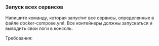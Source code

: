
### Запуск всех сервисов

Напишите команду, которая запустит все сервисы, определенные в файле docker-compose.yml. Все контейнеры должны запускаться и выводить свои логи в консоль.

Требования:
